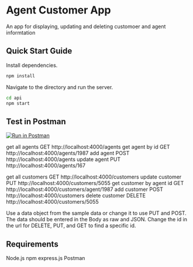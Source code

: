 # Agent Customer App
  An app for displaying, updating and deleting customoer and agent informtation

## Quick Start Guide
Install dependencies.
```bash
npm install
```

Navigate to the directory and run the server.
```bash
cd api
npm start
```

## Test in Postman
[![Run in Postman](https://run.pstmn.io/button.svg)](https://app.getpostman.com/run-collection/0b9f29bedc1058c74859)

get all agents  GET http://localhost:4000/agents
get agent by id  GET http://localhost:4000/agents/1987
add agent  POST http://localhost:4000/agents
update agent  PUT http://localhost:4000/agents/167

get all customers  GET http://localhost:4000/customers
update customer  PUT http://localhost:4000/customers/5055
get customer by agent id  GET http://localhost:4000/customers/agent/1987
add customer  POST http://localhost:4000/customers
delete customer DELETE http://localhost:4000/customers/5055

Use a data object from the sample data or change it to use PUT and POST. The data should be entered in the Body as raw and JSON. Change the id in the url for DELETE, PUT, and GET to find a specific id.

## Requirements
Node.js
npm
express.js
Postman